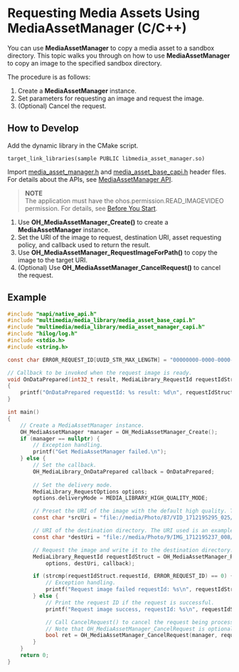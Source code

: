 # Requesting Media Assets Using MediaAssetManager (C/C++)

You can use **MediaAssetManager** to copy a media asset to a sandbox directory. This topic walks you through on how to use **MediaAssetManager** to copy an image to the specified sandbox directory.

The procedure is as follows:

1. Create a **MediaAssetManager** instance.
2. Set parameters for requesting an image and request the image.
3. (Optional) Cancel the request.
## How to Develop

Add the dynamic library in the CMake script.

```
target_link_libraries(sample PUBLIC libmedia_asset_manager.so)
```

Import [media_asset_manager.h](../../reference/apis-media-library-kit/media__asset__manager__capi_8h.md) and [media_asset_base_capi.h](../../reference/apis-media-library-kit/media__asset__base__capi_8h.md) header files.
For details about the APIs, see [MediaAssetManager API](../../reference/apis-media-library-kit/_media_asset_manager.md).

> **NOTE**<br>
> The application must have the ohos.permission.READ_IMAGEVIDEO permission. For details, see [Before You Start](photoAccessHelper-preparation.md).

1. Use **OH_MediaAssetManager_Create()** to create a **MediaAssetManager** instance.
2. Set the URI of the image to request, destination URI, asset requesting policy, and callback used to return the result.
3. Use **OH_MediaAssetManager_RequestImageForPath()** to copy the image to the target URI.
4. (Optional) Use **OH_MediaAssetManager_CancelRequest()** to cancel the request.  

## Example

```c
#include "napi/native_api.h"
#include "multimedia/media_library/media_asset_base_capi.h"
#include "multimedia/media_library/media_asset_manager_capi.h"
#include "hilog/log.h"
#include <stdio.h>
#include <string.h>

const char ERROR_REQUEST_ID[UUID_STR_MAX_LENGTH] = "00000000-0000-0000-0000-000000000000";

// Callback to be invoked when the request image is ready.
void OnDataPrepared(int32_t result, MediaLibrary_RequestId requestIdStruct)
{
    printf("OnDataPrepared requestId: %s result: %d\n", requestIdStruct.requestId, result);
}

int main()
{
    // Create a MediaAssetManager instance.
    OH_MediaAssetManager *manager = OH_MediaAssetManager_Create();
    if (manager == nullptr) {
        // Exception handling.
        printf("Get MediaAssetManager failed.\n");
    } else {
        // Set the callback.
        OH_MediaLibrary_OnDataPrepared callback = OnDataPrepared;
        
        // Set the delivery mode.
        MediaLibrary_RequestOptions options;
        options.deliveryMode = MEDIA_LIBRARY_HIGH_QUALITY_MODE;

        // Preset the URI of the image with the default high quality. The URI used is an example only. You need to create or obtain the URI based on actual requirements.
        const char *srcUri = "file://media/Photo/87/VID_1712195295_025/request_image_src.jpg";

        // URI of the destination directory. The URI used is an example. You need to create or obtain the URI based on actual requirements.
        const char *destUri = "file://media/Photo/9/IMG_1712195237_008/request_image_dest.jpg";

        // Request the image and write it to the destination directory.
        MediaLibrary_RequestId requestIdStruct = OH_MediaAssetManager_RequestImageForPath(manager, srcUri,
            options, destUri, callback);

        if (strcmp(requestIdStruct.requestId, ERROR_REQUEST_ID) == 0) {
            // Exception handling.
            printf("Request image failed requestId: %s\n", requestIdStruct.requestId);
        } else {
            // Print the request ID if the request is successful.
            printf("Request image success, requestId: %s\n", requestIdStruct.requestId);

            // Call CancelRequest() to cancel the request being processed.
            // Note that OH_MediaAssetManager_CancelRequest is optional.
            bool ret = OH_MediaAssetManager_CancelRequest(manager, requestId);
        }
    }
    return 0;
}
```
